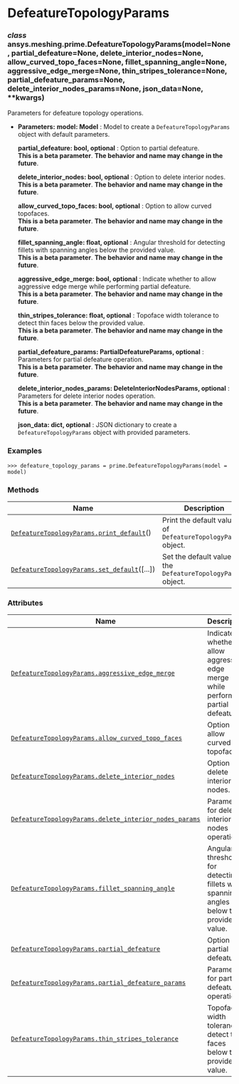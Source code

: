<!-- vale off -->

# DefeatureTopologyParams

<a id="ansys.meshing.prime.DefeatureTopologyParams"></a>

### *class* ansys.meshing.prime.DefeatureTopologyParams(model=None, partial_defeature=None, delete_interior_nodes=None, allow_curved_topo_faces=None, fillet_spanning_angle=None, aggressive_edge_merge=None, thin_stripes_tolerance=None, partial_defeature_params=None, delete_interior_nodes_params=None, json_data=None, \*\*kwargs)

Parameters for defeature topology operations.

* **Parameters:**
  **model: Model**
  : Model to create a `DefeatureTopologyParams` object with default parameters.

  **partial_defeature: bool, optional**
  : Option to partial defeature.
    <br/>
    **This is a beta parameter**. **The behavior and name may change in the future**.

  **delete_interior_nodes: bool, optional**
  : Option to delete interior nodes.
    <br/>
    **This is a beta parameter**. **The behavior and name may change in the future**.

  **allow_curved_topo_faces: bool, optional**
  : Option to allow curved topofaces.
    <br/>
    **This is a beta parameter**. **The behavior and name may change in the future**.

  **fillet_spanning_angle: float, optional**
  : Angular threshold for detecting fillets with spanning angles below the provided value.
    <br/>
    **This is a beta parameter**. **The behavior and name may change in the future**.

  **aggressive_edge_merge: bool, optional**
  : Indicate whether to allow aggressive edge merge while performing partial defeature.
    <br/>
    **This is a beta parameter**. **The behavior and name may change in the future**.

  **thin_stripes_tolerance: float, optional**
  : Topoface width tolerance to detect thin faces below the provided value.
    <br/>
    **This is a beta parameter**. **The behavior and name may change in the future**.

  **partial_defeature_params: PartialDefeatureParams, optional**
  : Parameters for partial defeature operation.
    <br/>
    **This is a beta parameter**. **The behavior and name may change in the future**.

  **delete_interior_nodes_params: DeleteInteriorNodesParams, optional**
  : Parameters for delete interior nodes operation.
    <br/>
    **This is a beta parameter**. **The behavior and name may change in the future**.

  **json_data: dict, optional**
  : JSON dictionary to create a `DefeatureTopologyParams` object with provided parameters.

### Examples

```pycon
>>> defeature_topology_params = prime.DefeatureTopologyParams(model = model)
```

<!-- !! processed by numpydoc !! -->

### Methods

| Name | Description |
|-----------------------------------------------------------------------------------------------------------------------------------------------------------------------|-----------------------------------------------------------------|
| [`DefeatureTopologyParams.print_default`](ansys.meshing.prime.DefeatureTopologyParams.print_default.md#ansys.meshing.prime.DefeatureTopologyParams.print_default)()   | Print the default values of `DefeatureTopologyParams` object.   |
| [`DefeatureTopologyParams.set_default`](ansys.meshing.prime.DefeatureTopologyParams.set_default.md#ansys.meshing.prime.DefeatureTopologyParams.set_default)([...])    | Set the default values of the `DefeatureTopologyParams` object. |

### Attributes

| Name | Description |
|----------------------------------------------------------------------------------------------------------------------------------------------------------------------------------------------------------------|----------------------------------------------------------------------------------------|
| [`DefeatureTopologyParams.aggressive_edge_merge`](ansys.meshing.prime.DefeatureTopologyParams.aggressive_edge_merge.md#ansys.meshing.prime.DefeatureTopologyParams.aggressive_edge_merge)                      | Indicate whether to allow aggressive edge merge while performing partial defeature.    |
| [`DefeatureTopologyParams.allow_curved_topo_faces`](ansys.meshing.prime.DefeatureTopologyParams.allow_curved_topo_faces.md#ansys.meshing.prime.DefeatureTopologyParams.allow_curved_topo_faces)                | Option to allow curved topofaces.                                                      |
| [`DefeatureTopologyParams.delete_interior_nodes`](ansys.meshing.prime.DefeatureTopologyParams.delete_interior_nodes.md#ansys.meshing.prime.DefeatureTopologyParams.delete_interior_nodes)                      | Option to delete interior nodes.                                                       |
| [`DefeatureTopologyParams.delete_interior_nodes_params`](ansys.meshing.prime.DefeatureTopologyParams.delete_interior_nodes_params.md#ansys.meshing.prime.DefeatureTopologyParams.delete_interior_nodes_params) | Parameters for delete interior nodes operation.                                        |
| [`DefeatureTopologyParams.fillet_spanning_angle`](ansys.meshing.prime.DefeatureTopologyParams.fillet_spanning_angle.md#ansys.meshing.prime.DefeatureTopologyParams.fillet_spanning_angle)                      | Angular threshold for detecting fillets with spanning angles below the provided value. |
| [`DefeatureTopologyParams.partial_defeature`](ansys.meshing.prime.DefeatureTopologyParams.partial_defeature.md#ansys.meshing.prime.DefeatureTopologyParams.partial_defeature)                                  | Option to partial defeature.                                                           |
| [`DefeatureTopologyParams.partial_defeature_params`](ansys.meshing.prime.DefeatureTopologyParams.partial_defeature_params.md#ansys.meshing.prime.DefeatureTopologyParams.partial_defeature_params)             | Parameters for partial defeature operation.                                            |
| [`DefeatureTopologyParams.thin_stripes_tolerance`](ansys.meshing.prime.DefeatureTopologyParams.thin_stripes_tolerance.md#ansys.meshing.prime.DefeatureTopologyParams.thin_stripes_tolerance)                   | Topoface width tolerance to detect thin faces below the provided value.                |
<!-- vale on -->